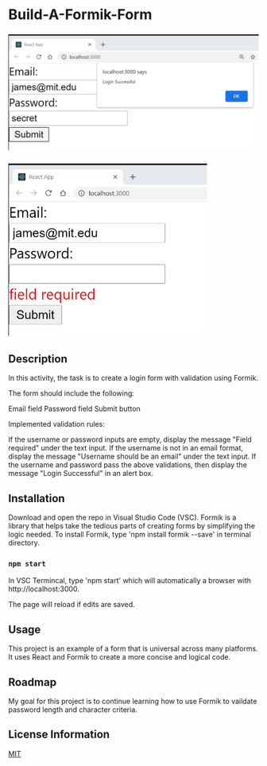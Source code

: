 # Build-A-Formik-Form

### <div align="left"><img src= "Formik1.jpg" width='600'/></div>

### <div align="left"><img src= "Formik2.jpg" width='400'/></div>

## Description
In this activity, the task is to create a login form with validation using Formik.

The form should include the following:

Email field
Password field
Submit button

Implemented validation rules:

If the username or password inputs are empty, display the message "Field required" under the text input.
If the username is not in an email format, display the message "Username should be an email" under the text input.
If the username and password pass the above validations, then display the message "Login Successful" in an alert box.

## Installation 
Download and open the repo in Visual Studio Code (VSC).  Formik is a library that helps take the tedious parts of creating forms by simplifying the logic needed. To install Formik, type 'npm install formik --save' in terminal directory. 

### `npm start`

In VSC Termincal, type 'npm start' which will automatically a browser with http://localhost:3000.

The page will reload if edits are saved.

## Usage
This project is an example of a form that is universal across many platforms. It uses React and Formik to create a more concise and logical code.

## Roadmap
My goal for this project is to continue learning how to use Formik to vaildate password length and character criteria.

## License Information
[MIT](https://choosealicense.com/licenses/mit/)
